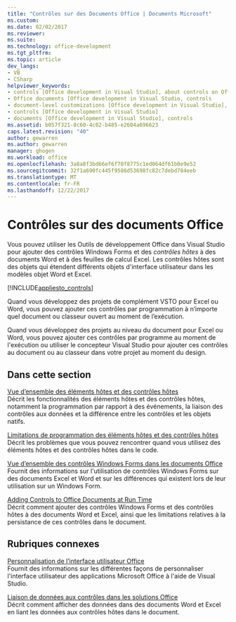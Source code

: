 ```yaml
---
title: "Contrôles sur des Documents Office | Documents Microsoft"
ms.custom: 
ms.date: 02/02/2017
ms.reviewer: 
ms.suite: 
ms.technology: office-development
ms.tgt_pltfrm: 
ms.topic: article
dev_langs:
- VB
- CSharp
helpviewer_keywords:
- controls [Office development in Visual Studio], about controls on Office documents
- Office documents [Office development in Visual Studio, controls
- document-level customizations [Office development in Visual Studio], controls
- controls [Office development in Visual Studio]
- documents [Office development in Visual Studio], controls
ms.assetid: b057f321-8c60-4c02-b485-e2604a696623
caps.latest.revision: "40"
author: gewarren
ms.author: gewarren
manager: ghogen
ms.workload: office
ms.openlocfilehash: 3a8a8f3bd66ef6f70f8775c1ed064df61b0e9e52
ms.sourcegitcommit: 32f1a690fc445f9586d53698fc82c7debd784eeb
ms.translationtype: MT
ms.contentlocale: fr-FR
ms.lasthandoff: 12/22/2017
---
```

# <a name="controls-on-office-documents"></a>Contrôles sur des documents Office
  Vous pouvez utiliser les Outils de développement Office dans Visual Studio pour ajouter des contrôles Windows Forms et des *contrôles hôtes* à des documents Word et à des feuilles de calcul Excel. Les contrôles hôtes sont des objets qui étendent différents objets d'interface utilisateur dans les modèles objet Word et Excel.  
  
 [!INCLUDE[appliesto_controls](../vsto/includes/appliesto-controls-md.md)]  
  
 Quand vous développez des projets de complément VSTO pour Excel ou Word, vous pouvez ajouter ces contrôles par programmation à n’importe quel document ou classeur ouvert au moment de l’exécution.  
  
 Quand vous développez des projets au niveau du document pour Excel ou Word, vous pouvez ajouter ces contrôles par programme au moment de l'exécution ou utiliser le concepteur Visual Studio pour ajouter ces contrôles au document ou au classeur dans votre projet au moment du design.  
  
## <a name="in-this-section"></a>Dans cette section  
 [Vue d’ensemble des éléments hôtes et des contrôles hôtes](../vsto/host-items-and-host-controls-overview.md)  
 Décrit les fonctionnalités des éléments hôtes et des contrôles hôtes, notamment la programmation par rapport à des événements, la liaison des contrôles aux données et la différence entre les contrôles et les objets natifs.  
  
 [Limitations de programmation des éléments hôtes et des contrôles hôtes](../vsto/programmatic-limitations-of-host-items-and-host-controls.md)  
 Décrit les problèmes que vous pouvez rencontrer quand vous utilisez des éléments hôtes et des contrôles hôtes dans le code.  
  
 [Vue d’ensemble des contrôles Windows Forms dans les documents Office](../vsto/windows-forms-controls-on-office-documents-overview.md)  
 Fournit des informations sur l'utilisation de contrôles Windows Forms sur des documents Excel et Word et sur les différences qui existent lors de leur utilisation sur un Windows Form.  
  
 [Adding Controls to Office Documents at Run Time](../vsto/adding-controls-to-office-documents-at-run-time.md)  
 Décrit comment ajouter des contrôles Windows Forms et des contrôles hôtes à des documents Word et Excel, ainsi que les limitations relatives à la persistance de ces contrôles dans le document.  
  
## <a name="related-sections"></a>Rubriques connexes  
 [Personnalisation de l’interface utilisateur Office](../vsto/office-ui-customization.md)  
 Fournit des informations sur les différentes façons de personnaliser l'interface utilisateur des applications Microsoft Office à l'aide de Visual Studio.  
  
 [Liaison de données aux contrôles dans les solutions Office](../vsto/binding-data-to-controls-in-office-solutions.md)  
 Décrit comment afficher des données dans des documents Word et Excel en liant les données aux contrôles hôtes dans le document.  
  
  